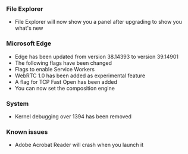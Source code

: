 ### File Explorer
- File Explorer will now show you a panel after upgrading to show you what's new

### Microsoft Edge
- Edge has been updated from version 38.14393 to version 39.14901
- The following flags have been changed
 - Flags to enable Service Workers
 - WebRTC 1.0 has been added as experimental feature
 - A flag for TCP Fast Open has been added
 - You can now set the composition engine

### System
- Kernel debugging over 1394 has been removed

### Known issues
- Adobe Acrobat Reader will crash when you launch it